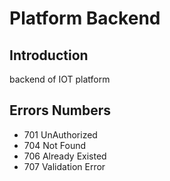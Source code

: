 # Platform Backend 
## Introduction
backend of IOT platform


## Errors Numbers
   * 701 UnAuthorized      
   * 704 Not Found 
   * 706 Already Existed   
   * 707 Validation Error  
   
   